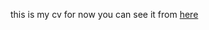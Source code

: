 ﻿this is my cv for now you can see it from <a href="[[[http://127.0.0.1:5500/protofolio/index.html](https://omareltak.github.io/first-cv/)https://omareltak.github.io/first-cv/](https://omareltak.github.io/first-cv/)https://omareltak.github.io/first-cv/](https://omareltak.github.io/first-cv/)https://omareltak.github.io/first-cv/">here</a>


